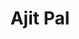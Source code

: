---
title: Ajit Pal
biosmall: "Can't contain the craze of fine arts!!"
biolarge: 
avatar: m
twitter: 
instagram: https://instagram.com/aj27pal?igshid=ZDc4ODBmNjlmNQ==
multiple: false
---